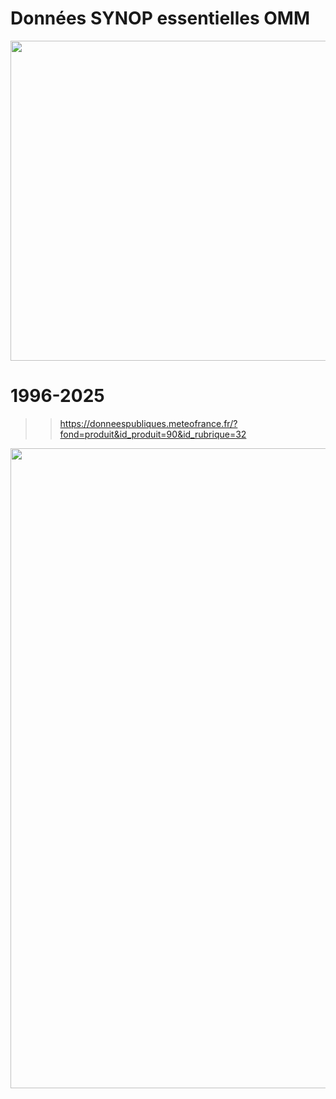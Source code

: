 # Données SYNOP essentielles OMM

<img src="https://raw.githubusercontent.com/rbizoi/MachineLearning/refs/heads/master/images/meteo-france.jpg" width="512">

# 1996-2025
>> https://donneespubliques.meteofrance.fr/?fond=produit&id_produit=90&id_rubrique=32

<img src="https://raw.githubusercontent.com/rbizoi/MachineLearning/refs/heads/master/images/meteo_france_synop01.png" width="1024">


